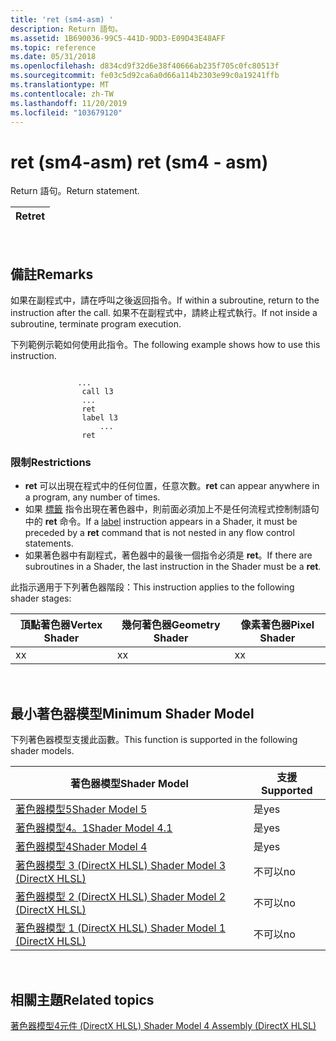 ```yaml
---
title: 'ret (sm4-asm) '
description: Return 語句。
ms.assetid: 1B690036-99C5-441D-9DD3-E09D43E48AFF
ms.topic: reference
ms.date: 05/31/2018
ms.openlocfilehash: d834cd9f32d6e38f40666ab235f705c0fc80513f
ms.sourcegitcommit: fe03c5d92ca6a0d66a114b2303e99c0a19241ffb
ms.translationtype: MT
ms.contentlocale: zh-TW
ms.lasthandoff: 11/20/2019
ms.locfileid: "103679120"
---
```

# <a name="ret-sm4---asm"></a><span data-ttu-id="dbf5e-103">ret (sm4-asm) </span><span class="sxs-lookup"><span data-stu-id="dbf5e-103">ret (sm4 - asm)</span></span>

<span data-ttu-id="dbf5e-104">Return 語句。</span><span class="sxs-lookup"><span data-stu-id="dbf5e-104">Return statement.</span></span>



| <span data-ttu-id="dbf5e-105">Ret</span><span class="sxs-lookup"><span data-stu-id="dbf5e-105">ret</span></span> |
|-----|



 

## <a name="remarks"></a><span data-ttu-id="dbf5e-106">備註</span><span class="sxs-lookup"><span data-stu-id="dbf5e-106">Remarks</span></span>

<span data-ttu-id="dbf5e-107">如果在副程式中，請在呼叫之後返回指令。</span><span class="sxs-lookup"><span data-stu-id="dbf5e-107">If within a subroutine, return to the instruction after the call.</span></span> <span data-ttu-id="dbf5e-108">如果不在副程式中，請終止程式執行。</span><span class="sxs-lookup"><span data-stu-id="dbf5e-108">If not inside a subroutine, terminate program execution.</span></span>

<span data-ttu-id="dbf5e-109">下列範例示範如何使用此指令。</span><span class="sxs-lookup"><span data-stu-id="dbf5e-109">The following example shows how to use this instruction.</span></span>

``` syntax
 
               ...
                call l3
                ...
                ret
                label l3
                    ...
                ret
```

### <a name="restrictions"></a><span data-ttu-id="dbf5e-110">限制</span><span class="sxs-lookup"><span data-stu-id="dbf5e-110">Restrictions</span></span>

-   <span data-ttu-id="dbf5e-111">**ret** 可以出現在程式中的任何位置，任意次數。</span><span class="sxs-lookup"><span data-stu-id="dbf5e-111">**ret** can appear anywhere in a program, any number of times.</span></span>
-   <span data-ttu-id="dbf5e-112">如果 [標籤](label--sm4---asm-.md) 指令出現在著色器中，則前面必須加上不是任何流程式控制制語句中的 **ret** 命令。</span><span class="sxs-lookup"><span data-stu-id="dbf5e-112">If a [label](label--sm4---asm-.md) instruction appears in a Shader, it must be preceded by a **ret** command that is not nested in any flow control statements.</span></span>
-   <span data-ttu-id="dbf5e-113">如果著色器中有副程式，著色器中的最後一個指令必須是 **ret**。</span><span class="sxs-lookup"><span data-stu-id="dbf5e-113">If there are subroutines in a Shader, the last instruction in the Shader must be a **ret**.</span></span>

<span data-ttu-id="dbf5e-114">此指示適用于下列著色器階段：</span><span class="sxs-lookup"><span data-stu-id="dbf5e-114">This instruction applies to the following shader stages:</span></span>



| <span data-ttu-id="dbf5e-115">頂點著色器</span><span class="sxs-lookup"><span data-stu-id="dbf5e-115">Vertex Shader</span></span> | <span data-ttu-id="dbf5e-116">幾何著色器</span><span class="sxs-lookup"><span data-stu-id="dbf5e-116">Geometry Shader</span></span> | <span data-ttu-id="dbf5e-117">像素著色器</span><span class="sxs-lookup"><span data-stu-id="dbf5e-117">Pixel Shader</span></span> |
|---------------|-----------------|--------------|
| <span data-ttu-id="dbf5e-118">x</span><span class="sxs-lookup"><span data-stu-id="dbf5e-118">x</span></span>             | <span data-ttu-id="dbf5e-119">x</span><span class="sxs-lookup"><span data-stu-id="dbf5e-119">x</span></span>               | <span data-ttu-id="dbf5e-120">x</span><span class="sxs-lookup"><span data-stu-id="dbf5e-120">x</span></span>            |



 

## <a name="minimum-shader-model"></a><span data-ttu-id="dbf5e-121">最小著色器模型</span><span class="sxs-lookup"><span data-stu-id="dbf5e-121">Minimum Shader Model</span></span>

<span data-ttu-id="dbf5e-122">下列著色器模型支援此函數。</span><span class="sxs-lookup"><span data-stu-id="dbf5e-122">This function is supported in the following shader models.</span></span>



| <span data-ttu-id="dbf5e-123">著色器模型</span><span class="sxs-lookup"><span data-stu-id="dbf5e-123">Shader Model</span></span>                                              | <span data-ttu-id="dbf5e-124">支援</span><span class="sxs-lookup"><span data-stu-id="dbf5e-124">Supported</span></span> |
|-----------------------------------------------------------|-----------|
| [<span data-ttu-id="dbf5e-125">著色器模型5</span><span class="sxs-lookup"><span data-stu-id="dbf5e-125">Shader Model 5</span></span>](d3d11-graphics-reference-sm5.md)        | <span data-ttu-id="dbf5e-126">是</span><span class="sxs-lookup"><span data-stu-id="dbf5e-126">yes</span></span>       |
| [<span data-ttu-id="dbf5e-127">著色器模型4。1</span><span class="sxs-lookup"><span data-stu-id="dbf5e-127">Shader Model 4.1</span></span>](dx-graphics-hlsl-sm4.md)              | <span data-ttu-id="dbf5e-128">是</span><span class="sxs-lookup"><span data-stu-id="dbf5e-128">yes</span></span>       |
| [<span data-ttu-id="dbf5e-129">著色器模型4</span><span class="sxs-lookup"><span data-stu-id="dbf5e-129">Shader Model 4</span></span>](dx-graphics-hlsl-sm4.md)                | <span data-ttu-id="dbf5e-130">是</span><span class="sxs-lookup"><span data-stu-id="dbf5e-130">yes</span></span>       |
| [<span data-ttu-id="dbf5e-131">著色器模型 3 (DirectX HLSL) </span><span class="sxs-lookup"><span data-stu-id="dbf5e-131">Shader Model 3 (DirectX HLSL)</span></span>](dx-graphics-hlsl-sm3.md) | <span data-ttu-id="dbf5e-132">不可以</span><span class="sxs-lookup"><span data-stu-id="dbf5e-132">no</span></span>        |
| [<span data-ttu-id="dbf5e-133">著色器模型 2 (DirectX HLSL) </span><span class="sxs-lookup"><span data-stu-id="dbf5e-133">Shader Model 2 (DirectX HLSL)</span></span>](dx-graphics-hlsl-sm2.md) | <span data-ttu-id="dbf5e-134">不可以</span><span class="sxs-lookup"><span data-stu-id="dbf5e-134">no</span></span>        |
| [<span data-ttu-id="dbf5e-135">著色器模型 1 (DirectX HLSL) </span><span class="sxs-lookup"><span data-stu-id="dbf5e-135">Shader Model 1 (DirectX HLSL)</span></span>](dx-graphics-hlsl-sm1.md) | <span data-ttu-id="dbf5e-136">不可以</span><span class="sxs-lookup"><span data-stu-id="dbf5e-136">no</span></span>        |



 

## <a name="related-topics"></a><span data-ttu-id="dbf5e-137">相關主題</span><span class="sxs-lookup"><span data-stu-id="dbf5e-137">Related topics</span></span>

<dl> <dt>

[<span data-ttu-id="dbf5e-138">著色器模型4元件 (DirectX HLSL) </span><span class="sxs-lookup"><span data-stu-id="dbf5e-138">Shader Model 4 Assembly (DirectX HLSL)</span></span>](dx-graphics-hlsl-sm4-asm.md)
</dt> </dl>

 

 




